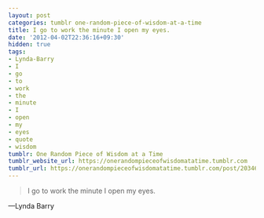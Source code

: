 ```yaml
---
layout: post
categories: tumblr one-random-piece-of-wisdom-at-a-time
title: I go to work the minute I open my eyes.
date: '2012-04-02T22:36:16+09:30'
hidden: true
tags:
- Lynda-Barry
- I
- go
- to
- work
- the
- minute
- I
- open
- my
- eyes
- quote
- wisdom
tumblr: One Random Piece of Wisdom at a Time
tumblr_website_url: https://onerandompieceofwisdomatatime.tumblr.com
tumblr_url: https://onerandompieceofwisdomatatime.tumblr.com/post/20346899160/i-go-to-work-the-minute-i-open-my-eyes
---
```

> I go to work the minute I open my eyes.

—Lynda Barry
